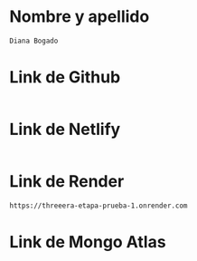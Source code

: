 # Nombre y apellido
```sh
Diana Bogado
```

# Link de Github
```sh

```

# Link de Netlify
```sh

```


# Link de Render
```sh
https://threeera-etapa-prueba-1.onrender.com 
```


# Link de Mongo Atlas
```sh

```

